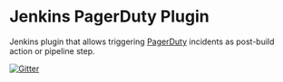 # Jenkins PagerDuty Plugin

Jenkins plugin that allows triggering [PagerDuty](https://www.pagerduty.com/) incidents as post-build action or pipeline step.

[![Gitter](https://badges.gitter.im/jenkinsci/pagerduty-plugin.svg)](https://gitter.im/jenkinsci/pagerduty-plugin?utm_source=badge&utm_medium=badge&utm_campaign=pr-badge)
